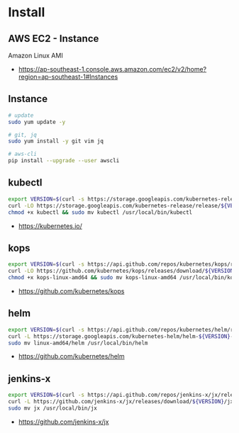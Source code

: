 # Install

## AWS EC2 - Instance

Amazon Linux AMI

* <https://ap-southeast-1.console.aws.amazon.com/ec2/v2/home?region=ap-southeast-1#Instances>

## Instance

```bash
# update
sudo yum update -y

# git, jq
sudo yum install -y git vim jq

# aws-cli
pip install --upgrade --user awscli
```

## kubectl

```bash
export VERSION=$(curl -s https://storage.googleapis.com/kubernetes-release/release/stable.txt)
curl -LO https://storage.googleapis.com/kubernetes-release/release/${VERSION}/bin/linux/amd64/kubectl
chmod +x kubectl && sudo mv kubectl /usr/local/bin/kubectl
```

* <https://kubernetes.io/>

## kops

```bash
export VERSION=$(curl -s https://api.github.com/repos/kubernetes/kops/releases/latest | grep tag_name | cut -d'"' -f4)
curl -LO https://github.com/kubernetes/kops/releases/download/${VERSION}/kops-linux-amd64
chmod +x kops-linux-amd64 && sudo mv kops-linux-amd64 /usr/local/bin/kops
```

* <https://github.com/kubernetes/kops>

## helm

```bash
export VERSION=$(curl -s https://api.github.com/repos/kubernetes/helm/releases/latest | grep tag_name | cut -d'"' -f4)
curl -L https://storage.googleapis.com/kubernetes-helm/helm-${VERSION}-linux-amd64.tar.gz | tar xzv
sudo mv linux-amd64/helm /usr/local/bin/helm
```

* <https://github.com/kubernetes/helm>

## jenkins-x

```bash
export VERSION=$(curl -s https://api.github.com/repos/jenkins-x/jx/releases/latest | grep tag_name | cut -d'"' -f4)
curl -L https://github.com/jenkins-x/jx/releases/download/${VERSION}/jx-linux-amd64.tar.gz | tar xzv
sudo mv jx /usr/local/bin/jx
```

* <https://github.com/jenkins-x/jx>
